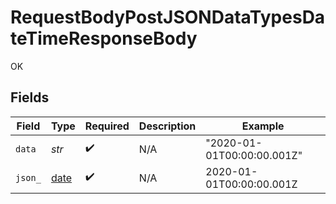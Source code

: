 # RequestBodyPostJSONDataTypesDateTimeResponseBody

OK


## Fields

| Field                                                                | Type                                                                 | Required                                                             | Description                                                          | Example                                                              |
| -------------------------------------------------------------------- | -------------------------------------------------------------------- | -------------------------------------------------------------------- | -------------------------------------------------------------------- | -------------------------------------------------------------------- |
| `data`                                                               | *str*                                                                | :heavy_check_mark:                                                   | N/A                                                                  | "2020-01-01T00:00:00.001Z"                                           |
| `json_`                                                              | [date](https://docs.python.org/3/library/datetime.html#date-objects) | :heavy_check_mark:                                                   | N/A                                                                  | 2020-01-01T00:00:00.001Z                                             |